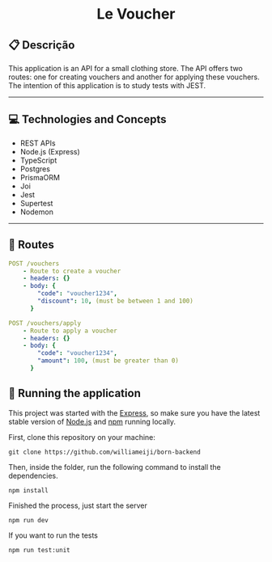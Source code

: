 # <p align = "center"> Le Voucher </p>

## :clipboard: Descrição

This application is an API for a small clothing store. The API offers two routes: one for creating vouchers and another for applying these vouchers. The intention of this application is to study tests with JEST.

---

## :computer: Technologies and Concepts

-   REST APIs
-   Node.js (Express)
-   TypeScript
-   Postgres
-   PrismaORM
-   Joi
-   Jest
-   Supertest
-   Nodemon

---

## :rocket: Routes

```yml
POST /vouchers
    - Route to create a voucher
    - headers: {}
    - body: {
        "code": "voucher1234",
        "discount": 10, (must be between 1 and 100)
      }
```

```yml
POST /vouchers/apply
    - Route to apply a voucher
    - headers: {}
    - body: {
        "code": "voucher1234",
        "amount": 100, (must be greater than 0)
      }
```

## 🏁 Running the application

This project was started with the [Express](https://www.npmjs.com/package/express), so make sure you have the latest stable version of [Node.js](https://nodejs.org/en/download/) and [npm](https://www.npmjs.com/) running locally.

First, clone this repository on your machine:

```
git clone https://github.com/williameiji/born-backend
```

Then, inside the folder, run the following command to install the dependencies.

```
npm install
```

Finished the process, just start the server

```
npm run dev
```

If you want to run the tests

```
npm run test:unit
```
